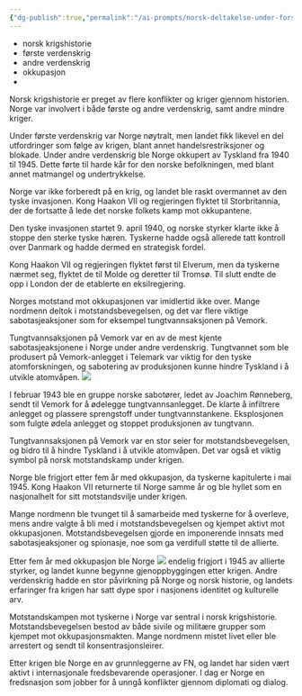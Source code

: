 ```yaml
---
{"dg-publish":true,"permalink":"/ai-prompts/norsk-deltakelse-under-forste-verdenskrig-en-historisk-gjennomgang/","tags":["public","ai"],"noteIcon":"1"}
---
```



- norsk krigshistorie
- første verdenskrig
- andre verdenskrig
- okkupasjon
-

Norsk krigshistorie er preget av flere konflikter og kriger gjennom historien. Norge var involvert i både første og andre verdenskrig, samt andre mindre kriger.

Under første verdenskrig var Norge nøytralt, men landet fikk likevel en del utfordringer som følge av krigen, blant annet handelsrestriksjoner og blokade. Under andre verdenskrig ble Norge okkupert av Tyskland fra 1940 til 1945. Dette førte til harde kår for den norske befolkningen, med blant annet matmangel og undertrykkelse.

Norge var ikke forberedt på en krig, og landet ble raskt overmannet av den tyske invasjonen. Kong Haakon VII og regjeringen flyktet til Storbritannia, der de fortsatte å lede det norske folkets kamp mot okkupantene.

Den tyske invasjonen startet 9. april 1940, og norske styrker klarte ikke å stoppe den sterke tyske hæren. Tyskerne hadde også allerede tatt kontroll over Danmark og hadde dermed en strategisk fordel.

Kong Haakon VII og regjeringen flyktet først til Elverum, men da tyskerne nærmet seg, flyktet de til Molde og deretter til Tromsø. Til slutt endte de opp i London der de etablerte en eksilregjering.

Norges motstand mot okkupasjonen var imidlertid ikke over. Mange nordmenn deltok i motstandsbevegelsen, og det var flere viktige sabotasjeaksjoner som for eksempel tungtvannsaksjonen på Vemork.

Tungtvannsaksjonen på Vemork var en av de mest kjente sabotasjeaksjonene i Norge under andre verdenskrig. Tungtvannet som ble produsert på Vemork-anlegget i Telemark var viktig for den tyske atomforskningen, og sabotering av produksjonen kunne hindre Tyskland i å utvikle atomvåpen.
![](/img/user/attachments/img-SymU2TsCKnaMTt5LVOja3vHs.png)

I februar 1943 ble en gruppe norske sabotører, ledet av Joachim Rønneberg, sendt til Vemork for å ødelegge tungtvannsanlegget. De klarte å infiltrere anlegget og plassere sprengstoff under tungtvannstankene. Eksplosjonen som fulgte ødela anlegget og stoppet produksjonen av tungtvann.

Tungtvannsaksjonen på Vemork var en stor seier for motstandsbevegelsen, og bidro til å hindre Tyskland i å utvikle atomvåpen. Det var også et viktig symbol på norsk motstandskamp under krigen.

Norge ble frigjort etter fem år med okkupasjon, da tyskerne kapitulerte i mai 1945. Kong Haakon VII returnerte til Norge samme år og ble hyllet som en nasjonalhelt for sitt motstandsvilje under krigen.

Mange nordmenn ble tvunget til å samarbeide med tyskerne for å overleve, mens andre valgte å bli med i motstandsbevegelsen og kjempet aktivt mot okkupasjonen. Motstandsbevegelsen gjorde en imponerende innsats med sabotasjeaksjoner og spionasje, noe som ga verdifull støtte til de allierte.

Etter fem år med okkupasjon ble Norge
![](/img/user/attachments/img-zwhK5MoNUfrbakLxa0TDCcj8.png) endelig frigjort i 1945 av allierte styrker, og landet kunne begynne gjenoppbyggingen etter krigen. Andre verdenskrig hadde en stor påvirkning på Norge og norsk historie, og landets erfaringer fra krigen har satt dype spor i nasjonens identitet og kulturelle arv.

Motstandskampen mot tyskerne i Norge var sentral i norsk krigshistorie. Motstandsbevegelsen bestod av både sivile og militære grupper som kjempet mot okkupasjonsmakten. Mange nordmenn mistet livet eller ble arrestert og sendt til konsentrasjonsleirer.

Etter krigen ble Norge en av grunnleggerne av FN, og landet har siden vært aktivt i internasjonale fredsbevarende operasjoner. I dag er Norge en fredsnasjon som jobber for å unngå konflikter gjennom diplomati og dialog.